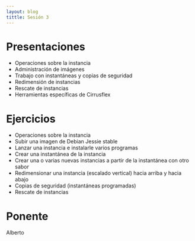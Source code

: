 ```yaml
---
layout: blog
tittle: Sesión 3
---
```


# Presentaciones

* Operaciones sobre la instancia
* Administración de imágenes
* Trabajo con instantáneas y copias de seguridad
* Redimensión de instancias
* Rescate de instancias
* Herramientas específicas de Cirrusflex

# Ejercicios

* Operaciones sobre la instancia
* Subir una imagen de Debian Jessie stable
* Lanzar una instancia e instalarle varios programas
* Crear una instantánea de la instancia
* Crear una o varias nuevas instancias a partir de la instantánea con otro sabor
* Redimensionar una instancia (escalado vertical) hacia arriba y hacia abajo
* Copias de seguridad (instantáneas programadas)
* Rescate de instancias

# Ponente

Alberto